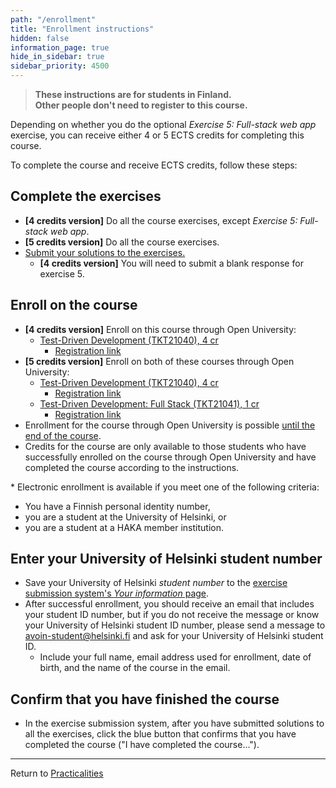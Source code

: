 ```yaml
---
path: "/enrollment"
title: "Enrollment instructions"
hidden: false
information_page: true
hide_in_sidebar: true
sidebar_priority: 4500
---
```


> **These instructions are for students in Finland.  
> Other people don't need to register to this course.**

Depending on whether you do the optional *Exercise 5: Full-stack web app* exercise, you can receive either 4 or 5 ECTS credits for completing this course.

To complete the course and receive ECTS credits, follow these steps:

## Complete the exercises

- **[4 credits version]** Do all the course exercises, except *Exercise 5: Full-stack web app*.
- **[5 credits version]** Do all the course exercises.
- [Submit your solutions to the exercises.](/practicalities#exercise-submissions)
    - **[4 credits version]** You will need to submit a blank response for exercise 5.

## Enroll on the course

- **[4 credits version]** Enroll on this course through Open University:
    - [Test-Driven Development (TKT21040), 4 cr](https://studies.helsinki.fi/courses/course-unit/otm-adcdbb43-dc29-467b-b68d-f5f7bf13ea7d)
      - [Registration link](https://www.avoin.helsinki.fi/palvelut/esittely.aspx?s=otm-e3af8863-c83b-43b2-ae88-73f70b2a68b1)
- **[5 credits version]** Enroll on both of these courses through Open University:
    - [Test-Driven Development (TKT21040), 4 cr](https://studies.helsinki.fi/courses/course-unit/otm-adcdbb43-dc29-467b-b68d-f5f7bf13ea7d)
      - [Registration link](https://www.avoin.helsinki.fi/palvelut/esittely.aspx?s=otm-e3af8863-c83b-43b2-ae88-73f70b2a68b1)
    - [Test-Driven Development: Full Stack (TKT21041), 1 cr](https://studies.helsinki.fi/courses/course-unit/otm-6fd8f9b4-9566-449b-8668-d91b3134dbcf)
      - [Registration link](https://www.avoin.helsinki.fi/palvelut/esittely.aspx?s=otm-592cc49a-0bf4-4a11-91e3-c1761c027c77)
- Enrollment for the course through Open University is possible [until the end of the course](/practicalities#course-duration).
- Credits for the course are only available to those students who have successfully enrolled on the course through Open University and have completed the course according to the instructions.

\* Electronic enrollment is available if you meet one of the following criteria:

- You have a Finnish personal identity number,
- you are a student at the University of Helsinki, or
- you are a student at a HAKA member institution.

## Enter your University of Helsinki student number

- Save your University of Helsinki *student number* to the [exercise submission system's *Your information* page](https://studies.cs.helsinki.fi/stats/myinfo).
- After successful enrollment, you should receive an email that includes your student ID number, but if you do not receive the message or know your University of Helsinki student ID number, please send a message to <avoin-student@helsinki.fi> and ask for your University of Helsinki student ID.
    - Include your full name, email address used for enrollment, date of birth, and the name of the course in the email.

## Confirm that you have finished the course

- In the exercise submission system, after you have submitted solutions to all the exercises, click the blue button that confirms that you have completed the course ("I have completed the course...").

---

Return to [Practicalities](/practicalities)
